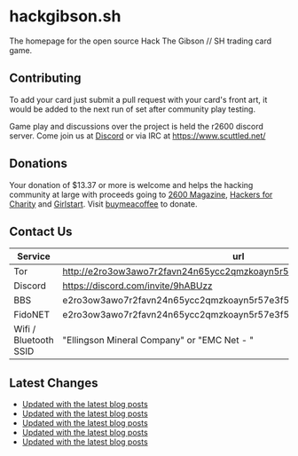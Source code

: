 # hackgibson.sh
The homepage for the open source Hack The Gibson // SH trading card game.


## Contributing

To add your card just submit a pull request with your card's front art, it would be added to the next run of set after community play testing.

Game play and discussions over the project is held the r2600 discord server. Come join us at [Discord](https://discord.com/invite/9hABUzz) or via IRC at https://www.scuttled.net/


## Donations

Your donation of $13.37 or more is welcome and helps the hacking community at large with proceeds going to [2600 Magazine](https://2600.com/), [Hackers for Charity](https://hackersforcharity.org) and [Girlstart](https://girlstart.org).  Visit [buymeacoffee](https://www.buymeacoffee.com/hackgibson.sh) to donate.


## Contact Us

Service | url
-|-
Tor | http://e2ro3ow3awo7r2favn24n65ycc2qmzkoayn5r57e3f56nvjwdcgg32ad.onion
Discord | https://discord.com/invite/9hABUzz
BBS | e2ro3ow3awo7r2favn24n65ycc2qmzkoayn5r57e3f56nvjwdcgg32ad.onion:23
FidoNET | e2ro3ow3awo7r2favn24n65ycc2qmzkoayn5r57e3f56nvjwdcgg32ad.onion:24554
Wifi / Bluetooth SSID | "Ellingson Mineral Company" or "EMC Net - <fidonet address>"

## Latest Changes
<!-- BLOG-POST-LIST:START -->
- [Updated with the latest blog posts](https://github.com/DFW2600/hackgibson.sh/commit/2430381a022ee9fc9c13a29bf07a453c2282f250)
- [Updated with the latest blog posts](https://github.com/DFW2600/hackgibson.sh/commit/f62398d8539b1bac0d62cdb6eaf180e6828852a1)
- [Updated with the latest blog posts](https://github.com/DFW2600/hackgibson.sh/commit/6c2c43b961fd564b0b34c9a4d9ee47a946ec291d)
- [Updated with the latest blog posts](https://github.com/DFW2600/hackgibson.sh/commit/d7a25dae507fc8832e3c6115c04c6b7164bfdc48)
- [Updated with the latest blog posts](https://github.com/DFW2600/hackgibson.sh/commit/f2dd0f814a44d270181ba55c34240935bcfd499c)
<!-- BLOG-POST-LIST:END -->
